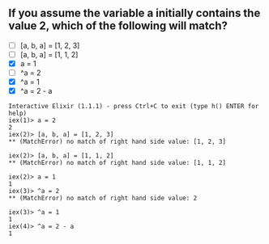 ## If you assume the variable a initially contains the value 2, which of the following will match?

* [ ] [a, b, a] = [1, 2, 3]
* [ ] [a, b, a] = [1, 1, 2]
* [x] a = 1
* [ ] ^a = 2
* [x] ^a = 1
* [x] ^a = 2 - a

```
Interactive Elixir (1.1.1) - press Ctrl+C to exit (type h() ENTER for help)
iex(1)> a = 2
2
iex(2)> [a, b, a] = [1, 2, 3]
** (MatchError) no match of right hand side value: [1, 2, 3]

iex(2)> [a, b, a] = [1, 1, 2]
** (MatchError) no match of right hand side value: [1, 1, 2]

iex(2)> a = 1
1
iex(3)> ^a = 2
** (MatchError) no match of right hand side value: 2

iex(3)> ^a = 1
1
iex(4)> ^a = 2 - a
1
```
